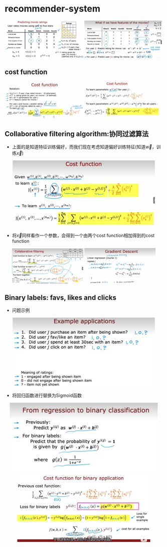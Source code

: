 # recommender-system

<div align=center>
<img src="images/屏幕截图%202024-04-15%20223810.png" width=49%>
<img src="images/屏幕截图%202024-04-15%20224216.png" width=49%>
</div>

## cost function

<div align=center>
<img src="images/屏幕截图%202024-04-15%20224613.png" width=49%>
<img src="images/屏幕截图%202024-04-15%20224701.png" width=49%>
</div>

## Collaborative filtering algorithm:协同过滤算法

* 上面的是知道特征训练偏好，而我们现在考虑知道偏好训练特征(知道$\vec{w}$，训练$\vec{x}$)

<div align=center>
<img src="images/屏幕截图%202024-04-16%20162518.png" width=90%>
</div>

* 将$\vec{x}$同样看作一个参数，会得到一个由两个cost function相加得到的cost function

<div align=center>
<img src="images/屏幕截图%202024-04-16%20163759.png" width=45%>
<img src="images/屏幕截图%202024-04-16%20163834.png" width=45%>
</div>

## Binary labels: favs, likes and clicks

* 问题示例
<div align=center>
<img src="images/屏幕截图%202024-04-16%20164813.png" width=90%>
</div>

* 将回归函数进行替换为Sigmoid函数
<div align=center>
<img src="images/屏幕截图%202024-04-16%20165146.png" height="220">
<img src="images/屏幕截图%202024-04-16%20165338.png" height="220">
</div>